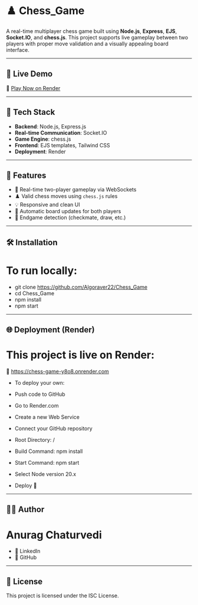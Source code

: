 # ♟️ Chess_Game

A real-time multiplayer chess game built using **Node.js**, **Express**, **EJS**, **Socket.IO**, and **chess.js**. This project supports live gameplay between two players with proper move validation and a visually appealing board interface.

---

## 🚀 Live Demo

🔗 [Play Now on Render](https://chess-game-y8o8.onrender.com)

---


## 📂 Tech Stack

- **Backend**: Node.js, Express.js  
- **Real-time Communication**: Socket.IO  
- **Game Engine**: chess.js  
- **Frontend**: EJS templates, Tailwind CSS  
- **Deployment**: Render  

---

## 🔧 Features

- 🔄 Real-time two-player gameplay via WebSockets  
- ♟️ Valid chess moves using `chess.js` rules  
- 💡 Responsive and clean UI  
- 🔁 Automatic board updates for both players  
- 🧠 Endgame detection (checkmate, draw, etc.)

---


## 🛠️ Installation

# To run locally:


- git clone https://github.com/Algoraver22/Chess_Game
- cd Chess_Game
- npm install
- npm start

---

## 🌐 Deployment (Render)
# This project is live on Render:
📍 https://chess-game-y8o8.onrender.com

- To deploy your own:

- Push code to GitHub

- Go to Render.com

- Create a new Web Service

- Connect your GitHub repository

- Root Directory: /

- Build Command: npm install

- Start Command: npm start

- Select Node version 20.x

- Deploy 🚀

---

## 👨‍💻 Author
# Anurag Chaturvedi
- 📧 LinkedIn
- 🐙 GitHub

---

## 📃 License
This project is licensed under the ISC License.
